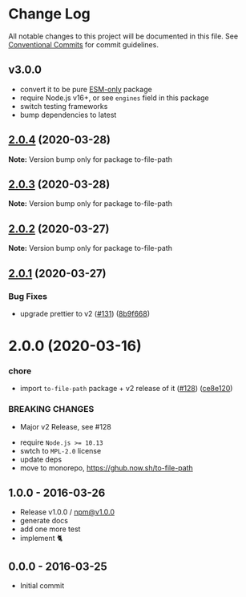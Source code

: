 # Change Log

All notable changes to this project will be documented in this file.
See [Conventional Commits](https://conventionalcommits.org) for commit guidelines.


## v3.0.0

- convert it to be pure [ESM-only](https://gist.github.com/sindresorhus/a39789f98801d908bbc7ff3ecc99d99c) package
- require Node.js v16+, or see `engines` field in this package
- switch testing frameworks
- bump dependencies to latest


## [2.0.4](https://github.com/tunnckoCore/opensource/compare/to-file-path@2.0.3...to-file-path@2.0.4) (2020-03-28)

**Note:** Version bump only for package to-file-path





## [2.0.3](https://github.com/tunnckoCore/opensource/compare/to-file-path@2.0.2...to-file-path@2.0.3) (2020-03-28)

**Note:** Version bump only for package to-file-path





## [2.0.2](https://github.com/tunnckoCore/opensource/compare/to-file-path@2.0.1...to-file-path@2.0.2) (2020-03-27)

**Note:** Version bump only for package to-file-path





## [2.0.1](https://github.com/tunnckoCore/opensource/compare/to-file-path@2.0.0...to-file-path@2.0.1) (2020-03-27)


### Bug Fixes

* upgrade prettier to v2 ([#131](https://github.com/tunnckoCore/opensource/issues/131)) ([8b9f668](https://github.com/tunnckoCore/opensource/commit/8b9f66828baf27d92ce704f0f3c3c9a706ff39ed))





# 2.0.0 (2020-03-16)


### chore

* import `to-file-path` package + v2 release of it ([#128](https://github.com/tunnckoCore/opensource/issues/128)) ([ce8e120](https://github.com/tunnckoCore/opensource/commit/ce8e120b3ac883b31a48a3cfdfa0cac3b4b21f3a))


### BREAKING CHANGES

* Major v2 Release, see #128

- require `Node.js >= 10.13`
- swtch to `MPL-2.0` license
- update deps
- move to monorepo, https://ghub.now.sh/to-file-path
﻿







## 1.0.0 - 2016-03-26
- Release v1.0.0 / npm@v1.0.0
- generate docs
- add one more test
- implement :cat2:

## 0.0.0 - 2016-03-25
- Initial commit
